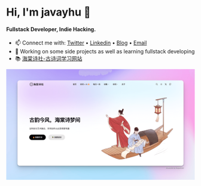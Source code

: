 
# Hi, I'm javayhu 👋

#### Fullstack Developer, Indie Hacking.

- 📫 Connect me with: [Twitter](https://twitter.com/javayhu) • [Linkedin](https://www.linkedin.com/in/javayhu) • [Blog](https://javayhu.site) • [Email](mailto:javayhu@gmail.com)
- 🚀 Working on some side projects as well as learning fullstack developing
- 📚 [海棠诗社-古诗词学习网站](https://pocketpoetry.club)

![image](screenshot_xnapper.png)
